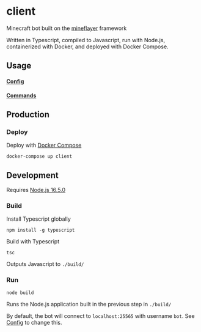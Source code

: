 # client

Minecraft bot built on the [mineflayer](https://github.com/PrismarineJS/mineflayer) framework

Written in Typescript, compiled to Javascript, run with Node.js, containerized with Docker, and deployed with Docker Compose.

## Usage

#### [Config](documentation/CONFIG.md)
#### [Commands](documentation/COMMANDS.md)

## Production

### Deploy

Deploy with [Docker Compose](https://docs.docker.com/compose/install/)

`docker-compose up client`

## Development

Requires [Node.js 16.5.0](https://nodejs.org/en/download/current/)

### Build

Install Typescript globally

`npm install -g typescript`

Build with Typescript

`tsc`

Outputs Javascript to `./build/`

### Run

`node build`

Runs the Node.js application built in the previous step in `./build/`

By default, the bot will connect to `localhost:25565` with username `bot`. See [Config](documentation/CONFIG.md) to change this.

